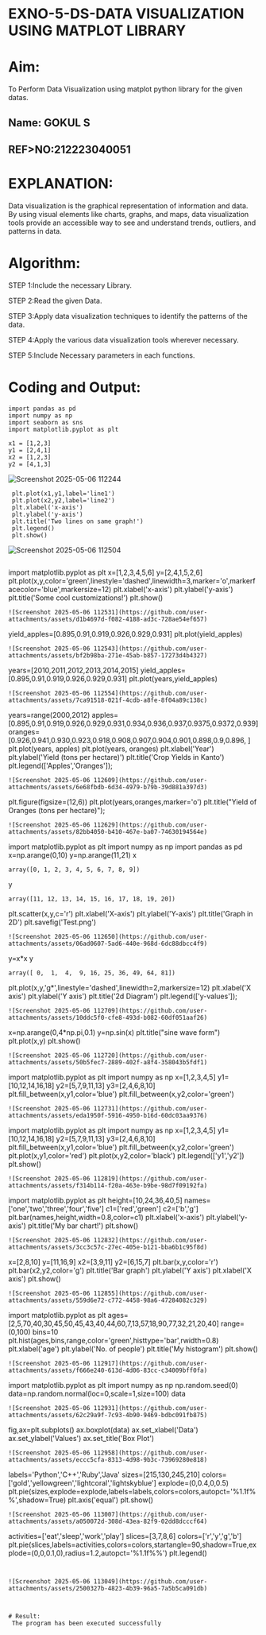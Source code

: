 # EXNO-5-DS-DATA VISUALIZATION USING MATPLOT LIBRARY

# Aim:
  To Perform Data Visualization using matplot python library for the given datas.
## Name: GOKUL S
## REF>NO:212223040051

# EXPLANATION:
Data visualization is the graphical representation of information and data. By using visual elements like charts, graphs, and maps, data visualization tools provide an accessible way to see and understand trends, outliers, and patterns in data.

# Algorithm:
STEP 1:Include the necessary Library.

STEP 2:Read the given Data.

STEP 3:Apply data visualization techniques to identify the patterns of the data.

STEP 4:Apply the various data visualization tools wherever necessary.

STEP 5:Include Necessary parameters in each functions.

# Coding and Output:
 ```
import pandas as pd
import numpy as np
import seaborn as sns
import matplotlib.pyplot as plt
```

```
x1 = [1,2,3]
y1 = [2,4,1]
x2 = [1,2,3]
y2 = [4,1,3]
```
![Screenshot 2025-05-06 112244](https://github.com/user-attachments/assets/3e88fc9b-3013-478a-80fc-7693bafe9b0f)

```
 plt.plot(x1,y1,label='line1')
 plt.plot(x2,y2,label='line2')
 plt.xlabel('x-axis')
 plt.ylabel('y-axis')
 plt.title('Two lines on same graph!')
 plt.legend()
 plt.show()
```
![Screenshot 2025-05-06 112504](https://github.com/user-attachments/assets/9baad57b-c3ef-4562-a103-be3ca578e9f4)
```
```
 import matplotlib.pyplot as plt
 x=[1,2,3,4,5,6]
 y=[2,4,1,5,2,6]
 plt.plot(x,y,color='green',linestyle='dashed',linewidth=3,marker='o',markerfacecolor='blue',markersize=12)
 plt.xlabel('x-axis')
 plt.ylabel('y-axis')
 plt.title('Some cool customizations!')
 plt.show()
 ```
![Screenshot 2025-05-06 112531](https://github.com/user-attachments/assets/d1b4697d-f082-4188-ad3c-728ae54ef657)
```
 yield_apples=[0.895,0.91,0.919,0.926,0.929,0.931]
 plt.plot(yield_apples)
```
![Screenshot 2025-05-06 112543](https://github.com/user-attachments/assets/bf2b98ba-271e-45ab-b857-17273d4b4327)
```
 years=[2010,2011,2012,2013,2014,2015]
 yield_apples=[0.895,0.91,0.919,0.926,0.929,0.931]
 plt.plot(years,yield_apples)
 ```
![Screenshot 2025-05-06 112554](https://github.com/user-attachments/assets/7ca91518-021f-4cdb-a8fe-8f04a89c138c)
```
years=range(2000,2012)
apples=[0.895,0.91,0.919,0.926,0.929,0.931,0.934,0.936,0.937,0.9375,0.9372,0.939]
oranges=[0.926,0.941,0.930,0.923,0.918,0.908,0.907,0.904,0.901,0.898,0.9,0.896, ]
plt.plot(years, apples)
plt.plot(years, oranges)
plt.xlabel('Year')
plt.ylabel('Yield (tons per hectare)')
plt.title('Crop Yields in Kanto')
plt.legend(['Apples','Oranges']);
```
![Screenshot 2025-05-06 112609](https://github.com/user-attachments/assets/6e68fbdb-6d34-4979-b79b-39d881a397d3)
```
 plt.figure(figsize=(12,6))
 plt.plot(years,oranges,marker='o')
 plt.title("Yield of Oranges (tons per hectare)");
 ```
![Screenshot 2025-05-06 112629](https://github.com/user-attachments/assets/82bb4050-b410-467e-ba07-74630194564e)
```
 import matplotlib.pyplot as plt
 import numpy as np
 import pandas as pd
 x=np.arange(0,10)
 y=np.arange(11,21)
 x
 ```
array([0, 1, 2, 3, 4, 5, 6, 7, 8, 9])
```
y
```
array([11, 12, 13, 14, 15, 16, 17, 18, 19, 20])
```
 plt.scatter(x,y,c='r')
 plt.xlabel('X-axis')
 plt.ylabel('Y-axis')
 plt.title('Graph in 2D')
 plt.savefig('Test.png')
 ```
![Screenshot 2025-05-06 112650](https://github.com/user-attachments/assets/06ad0607-5ad6-440e-968d-6dc88dbcc4f9)
```
 y=x*x
 y
 ```
array([ 0,  1,  4,  9, 16, 25, 36, 49, 64, 81])
```
 plt.plot(x,y,'g*',linestyle='dashed',linewidth=2,markersize=12)
 plt.xlabel('X axis')
 plt.ylabel('Y axis')
 plt.title('2d Diagram')
 plt.legend(['y-values']);
 ```
![Screenshot 2025-05-06 112709](https://github.com/user-attachments/assets/10ddc5f0-cfe8-493d-b082-60df051aaf26)
```
 x=np.arange(0,4*np.pi,0.1)
 y=np.sin(x)
 plt.title("sine wave form")
 plt.plot(x,y)
 plt.show()
 ```
![Screenshot 2025-05-06 112720](https://github.com/user-attachments/assets/50b5fec7-2889-402f-a8f4-358043b5fdf1)
```
 import matplotlib.pyplot as plt
 import numpy as np
 x=[1,2,3,4,5]
 y1=[10,12,14,16,18]
 y2=[5,7,9,11,13]
 y3=[2,4,6,8,10]
 plt.fill_between(x,y1,color='blue')
 plt.fill_between(x,y2,color='green')

```
![Screenshot 2025-05-06 112731](https://github.com/user-attachments/assets/eda1950f-5916-4950-b16d-60dc03aa9376)
```
 import matplotlib.pyplot as plt
 import numpy as np
 x=[1,2,3,4,5]
 y1=[10,12,14,16,18]
 y2=[5,7,9,11,13]
 y3=[2,4,6,8,10]
 plt.fill_between(x,y1,color='blue')
 plt.fill_between(x,y2,color='green')
 plt.plot(x,y1,color='red')
 plt.plot(x,y2,color='black')
 plt.legend(['y1','y2'])
 plt.show()
```
![Screenshot 2025-05-06 112819](https://github.com/user-attachments/assets/f314b114-f20a-463e-b9be-98d7f09192fa)
```
 import matplotlib.pyplot as plt
 height=[10,24,36,40,5]
 names=['one','two','three','four','five']
 c1=['red','green']
 c2=['b','g']
 plt.bar(names,height,width=0.8,color=c1)
 plt.xlabel('x-axis')
 plt.ylabel('y-axis')
 plt.title('My bar chart!')
 plt.show()
 ```
![Screenshot 2025-05-06 112832](https://github.com/user-attachments/assets/3cc3c57c-27ec-405e-b121-bba6b1c95f8d)
```
 x=[2,8,10]
 y=[11,16,9]
 x2=[3,9,11]
 y2=[6,15,7]
 plt.bar(x,y,color='r')
 plt.bar(x2,y2,color='g')
 plt.title('Bar graph')
 plt.ylabel('Y axis')
 plt.xlabel('X axis')
 plt.show()
 ```
![Screenshot 2025-05-06 112855](https://github.com/user-attachments/assets/559d6e72-c772-4458-98a6-47284082c329)
```
 import matplotlib.pyplot as plt
 ages=[2,5,70,40,30,45,50,45,43,40,44,60,7,13,57,18,90,77,32,21,20,40]
 range=(0,100)
 bins=10
 plt.hist(ages,bins,range,color='green',histtype='bar',rwidth=0.8)
 plt.xlabel('age')
 plt.ylabel('No. of people')
 plt.title('My histogram')
 plt.show()
```
![Screenshot 2025-05-06 112917](https://github.com/user-attachments/assets/f666e240-613d-4d06-83cc-c34009bff0fa)
```
 import matplotlib.pyplot as plt
 import numpy as np
 np.random.seed(0)
 data=np.random.normal(loc=0,scale=1,size=100)
 data
 ```
![Screenshot 2025-05-06 112931](https://github.com/user-attachments/assets/62c29a9f-7c93-4b90-9469-bdbc091fb875)
```
 fig,ax=plt.subplots()
 ax.boxplot(data)
 ax.set_xlabel('Data')
 ax.set_ylabel('Values')
 ax.set_title('Box Plot')
```
![Screenshot 2025-05-06 112958](https://github.com/user-attachments/assets/eccc5cfa-8313-4d98-9b3c-73969280e818)

```
labels='Python','C++','Ruby','Java'
sizes=[215,130,245,210]
colors=['gold','yellowgreen','lightcoral','lightskyblue']
explode=(0,0.4,0,0.5)
plt.pie(sizes,explode=explode,labels=labels,colors=colors,autopct='%1.1f%%',shadow=True)
plt.axis('equal')
plt.show()
```
![Screenshot 2025-05-06 113007](https://github.com/user-attachments/assets/a050072d-308d-43ea-82f9-02dd8dcccf64)
```
activities=['eat','sleep','work','play']
slices=[3,7,8,6]
colors=['r','y','g','b']
plt.pie(slices,labels=activities,colors=colors,startangle=90,shadow=True,explode=(0,0,0.1,0),radius=1.2,autopct='%1.1f%%')
plt.legend()
```


![Screenshot 2025-05-06 113049](https://github.com/user-attachments/assets/2500327b-4823-4b39-96a5-7a5b5ca091db)



# Result:
 The program has been executed successfully
